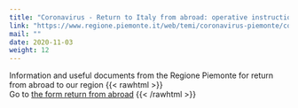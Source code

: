 ```yaml
---
title: "Coronavirus - Return to Italy from abroad: operative instructions"
link: "https://www.regione.piemonte.it/web/temi/coronavirus-piemonte/coronavirus-rientro-italia-dallestero-istruzioni-operative"
mail: ""
date: 2020-11-03
weight: 12
---
```


Information and useful documents from the Regione Piemonte for return from abroad to our region
{{< rawhtml >}}
<br />
Go to <a target="_blank" href="https://forms.office.com/Pages/ResponsePage.aspx?id=WOGEjRmyjUSC-_2bbdHheXnmScf3LH9Mv6dDpK8sDgFUQ1dLUlFEV1lMWVlMUElQTVNJWEVBWEJQNS4u">the form return from abroad</a>
{{< /rawhtml >}}
